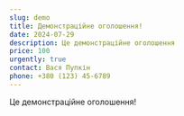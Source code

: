 ```yaml
---
slug: demo
title: Демонстраційне оголошення!
date: 2024-07-29
description: Це демонстраційне оголошення
price: 100
urgently: true
contact: Вася Пупкін
phone: +380 (123) 45-6789
---
```

Це демонстраційне оголошення!